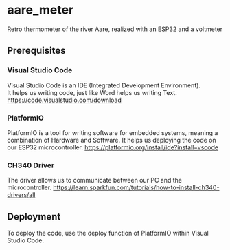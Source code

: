 # aare_meter
Retro thermometer of the river Aare, realized with an ESP32 and a voltmeter

## Prerequisites
### Visual Studio Code
Visual Studio Code is an IDE (Integrated Development Environment).  
It helps us writing code, just like Word helps us writing Text.  
https://code.visualstudio.com/download  

### PlatformIO
PlatformIO is a tool for writing software for embedded systems, meaning a combination of Hardware and Software.
It helps us deploying the code on our ESP32 microcontroller.
https://platformio.org/install/ide?install=vscode

### CH340 Driver
The driver allows us to communicate between our PC and the microcontroller.
https://learn.sparkfun.com/tutorials/how-to-install-ch340-drivers/all

## Deployment
To deploy the code, use the deploy function of PlatformIO within Visual Studio Code.
